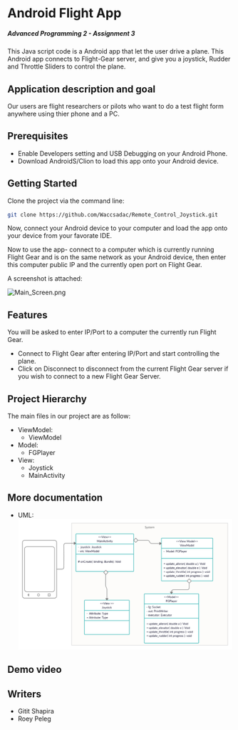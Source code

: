 # Android Flight App
##### Advanced Programming 2 - Assignment 3



This Java script code is a Android app that let the user drive a plane.
This Android app connects to Flight-Gear server, and give you a joystick, Rudder and Throttle Sliders to control the plane.

## Application description and goal
Our users are flight researchers or pilots who want to do a test flight form anywhere using thier phone and a PC.

## Prerequisites
- Enable Developers setting and USB Debugging on your Android Phone.
- Download AndroidS/Clion to load this app onto your Android device.

## Getting Started
Clone the project via the command line:
```sh
git clone https://github.com/Waccsadac/Remote_Control_Joystick.git
```

Now, connect your Android device to your computer and load the app onto your device from your favorate IDE.

Now to use the app- connect to a computer which is currently running Flight Gear and is on the same network as your Android device, then enter this computer public IP and the currently open port on Flight Gear.

A screenshot is attached:

![Main_Screen.png](Images/Main_Screen.png)

## Features
You will be asked to enter IP/Port to a computer the currently run Flight Gear.
- Connect to Flight Gear after entering IP/Port and start controlling the plane.
- Click on Disconnect to disconnect from the current Flight Gear server if you wish to connect to a new Flight Gear Server.


## Project Hierarchy

The main files in our project are as follow:

- ViewModel:
    - ViewModel
- Model:
    - FGPlayer
- View:
    - Joystick
    - MainActivity

## More documentation
- UML:
![UML.png](app/src/main/res/UML.png)

## Demo video


## Writers
- Gitit Shapira
- Roey Peleg












#

